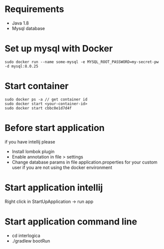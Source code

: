 # Requirements
- Java 1.8
- Mysql database
# Set up mysql with Docker
``` 
sudo docker run --name some-mysql -e MYSQL_ROOT_PASSWORD=my-secret-pw -d mysql:8.0.25
```
# Start container
```
sudo docker ps -a // get container id
sudo docker start <your-container-id>
sudo docker start cbbc0e1d7d4f
```
# Before start application
if you have intellij please  
- Install lombok plugin
- Enable annotation in file > settings
- Change database params in file application.properties for your custom user if you are not using the docker environment
# Start application intellij
Right click in StartUpApplication -> run app
# Start application command line
- cd interlogica
- ./gradlew bootRun

